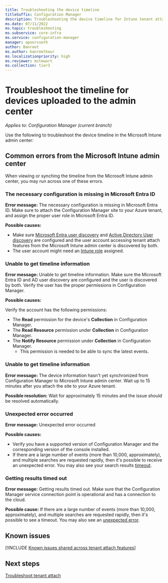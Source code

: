 ```yaml
---
title: Troubleshooting the device timeline
titleSuffix: Configuration Manager
description: Troubleshooting the device timeline for Intune tenant attach
ms.date: 07/11/2022
ms.topic: troubleshooting
ms.subservice: core-infra
ms.service: configuration-manager
manager: apoorvseth
author: Banreet
ms.author: banreetkaur
ms.localizationpriority: high
ms.reviewer: mstewart
ms.collection: tier3
---
```


# <a name="bkmk_timeline"></a> Troubleshoot the timeline for devices uploaded to the admin center
<!--CM7141381, IN7552762 pubpreview Sept8, 2020, GA 2201 -->
*Applies to: Configuration Manager (current branch)*

Use the following to troubleshoot the device timeline in the Microsoft Intune admin center:

## <a name="bkmk_common"></a> Common errors from the Microsoft Intune admin center

When viewing or synching the timeline from the Microsoft Intune admin center, you may run across one of these errors.

### <a name="bkmk_401"></a> The necessary configuration is missing in Microsoft Entra ID

**Error message:** The necessary configuration is missing in Microsoft Entra ID. Make sure to attach the Configuration Manager site to your Azure tenant, and assign the proper user role in Microsoft Entra ID.

**Possible causes:**

- Make sure [Microsoft Entra user discovery](../core/servers/deploy/configure/about-discovery-methods.md#azureaddisc) and [Active Directory User discovery](../core/servers/deploy/configure/about-discovery-methods.md#bkmk_aboutUser) are configured and the user account accessing tenant attach features from the Microsoft Intune admin center is discovered by both.
- The user account might need an [Intune role](../../intune-service/fundamentals/role-based-access-control.md) assigned. <!--7980141-->

### <a name="bkmk_403"></a> Unable to get timeline information

**Error message:** Unable to get timeline information. Make sure the Microsoft Entra ID and AD user discovery are configured and the user is discovered by both. Verify the user has the proper permissions in Configuration Manager.

**Possible causes:**

Verify the account has the following permissions:
- The **Read** permission for the device's **Collection** in Configuration Manager.
- The **Read Resource** permission under **Collection** in Configuration Manager.
- The **Notify Resource** permission under **Collection** in Configuration Manager.
   - This permission is needed to be able to sync the latest events.

### <a name="bkmk_404"></a> Unable to get timeline information

**Error message:** The device information hasn't yet synchronized from Configuration Manager to Microsoft Intune admin center. Wait up to 15 minutes after you attach the site to your Azure tenant.

**Possible resolution:** Wait for approximately 15 minutes and the issue should be resolved automatically.

### <a name="bkmk_500"></a> Unexpected error occurred

**Error message:** Unexpected error occurred

**Possible causes:**

- Verify you have a supported version of Configuration Manager and the corresponding version of the console installed.
- If there are a large number of events (more than 10,000, approximately), and multiple searches are requested rapidly, then it's possible to receive an unexpected error. You may also see your search results [timeout](#bkmk_timeout).

### <a name="bkmk_timeout"></a> Getting results timed out

**Error message:** Getting results timed out. Make sure that the Configuration Manager service connection point is operational and has a connection to the cloud.

**Possible cause:** If there are a large number of events (more than 10,000, approximately), and multiple searches are requested rapidly, then it's possible to see a timeout. You may also see an [unexpected error](#bkmk_500).

## Known issues

[!INCLUDE [Known issues shared across tenant attach features](includes/known-issues-shared.md)]

## Next steps

[Troubleshoot tenant attach](troubleshoot.md)
